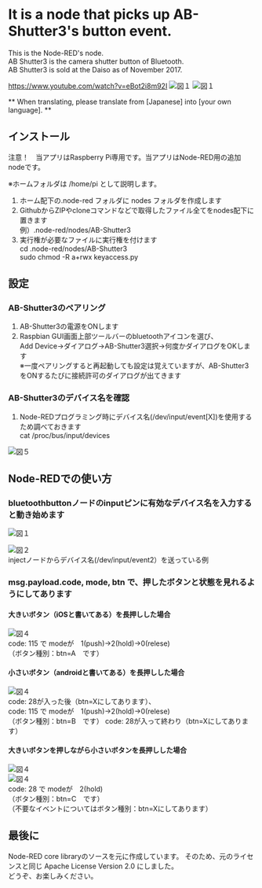 # It is a node that picks up AB-Shutter3's button event. 
This is the Node-RED's node.  
AB Shutter3 is the camera shutter button of Bluetooth.  
AB Shutter3 is sold at the Daiso as of November 2017.  

https://www.youtube.com/watch?v=eBot2i8m92I
![図１](./doc/z000.png)
![図１](./doc/z201.png)

** When translating, please translate from [Japanese] into [your own language]. **  

## インストール
注意！　当アプリはRaspberry Pi専用です。当アプリはNode-RED用の追加nodeです。

※ホームフォルダは /home/pi として説明します。

1. ホーム配下の.node-red フォルダに nodes フォルダを作成します
2. GithubからZIPやcloneコマンドなどで取得したファイル全てをnodes配下に置きます  
例）.node-red/nodes/AB-Shutter3
3. 実行権が必要なファイルに実行権を付けます  
cd .node-red/nodes/AB-Shutter3  
sudo chmod -R a+rwx keyaccess.py  

## 設定

### AB-Shutter3のペアリング
1. AB-Shutter3の電源をONします
2. Raspbian GUI画面上部ツールバーのbluetoothアイコンを選び、  
Add Device→ダイアログ→AB-Shutter3選択→何度かダイアログをOKします  
※一度ペアリングすると再起動しても設定は覚えていますが、AB-Shutter3をONするたびに接続許可のダイアログが出てきます

### AB-Shutter3のデバイス名を確認
1. Node-REDプログラミング時にデバイス名(/dev/input/event[X])を使用するため調べておきます  
cat /proc/bus/input/devices  

![図５](./doc/z005.png)


## Node-REDでの使い方

### bluetoothbuttonノードのinputピンに有効なデバイス名を入力すると動き始めます  
![図１](./doc/z001.png)  

![図２](./doc/z003.png)  
injectノードからデバイス名(/dev/input/event2）を送っている例  

### msg.payload.code, mode, btn で、押したボタンと状態を見れるようにしてあります

#### 大きいボタン（iOSと書いてある）を長押しした場合  

![図４](./doc/z101.png)  
code: 115 で modeが　1(push)→2(hold)→0(relese)  
（ボタン種別：btn=A　です）

#### 小さいボタン（androidと書いてある）を長押しした場合  

![図４](./doc/z102.png)  
code: 28が入った後（btn=Xにしてあります）、  
code: 115 で modeが　1(push)→2(hold)→0(relese)  
（ボタン種別：btn=B　です）
code: 28が入って終わり（btn=Xにしてあります）

#### 大きいボタンを押しながら小さいボタンを長押しした場合  
![図４](./doc/z103_1.png)  
![図４](./doc/z103_2.png)  
code: 28 で modeが　2(hold)  
（ボタン種別：btn=C　です）  
（不要なイベントについてはボタン種別：btn=Xにしてあります）  


## 最後に
Node-RED core libraryのソースを元に作成しています。
そのため、元のライセンスと同じ Apache License Version 2.0 にしました。  
どうぞ、お楽しみください。

